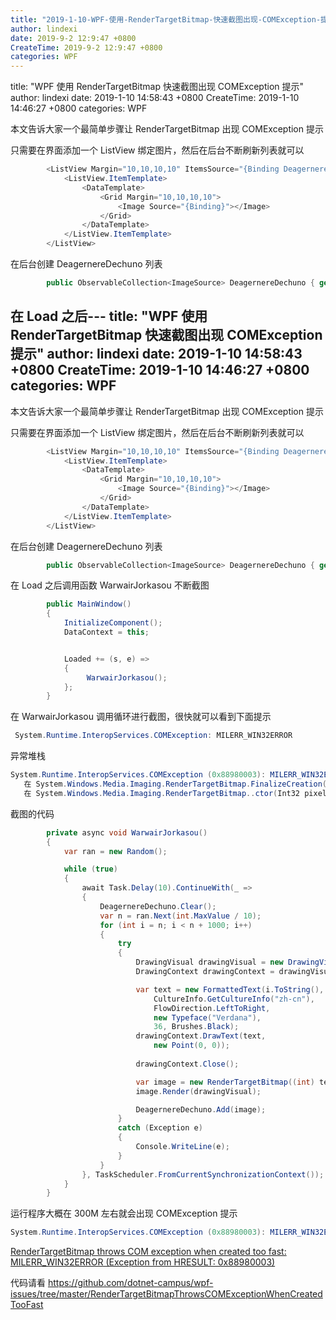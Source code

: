 ```yaml
---
title: "2019-1-10-WPF-使用-RenderTargetBitmap-快速截图出现-COMException-提示"
author: lindexi
date: 2019-9-2 12:9:47 +0800
CreateTime: 2019-9-2 12:9:47 +0800
categories: WPF
---
```


title: "WPF 使用 RenderTargetBitmap 快速截图出现 COMException 提示"
author: lindexi
date: 2019-1-10 14:58:43 +0800
CreateTime: 2019-1-10 14:46:27 +0800
categories: WPF

<!--more-->



本文告诉大家一个最简单步骤让 RenderTargetBitmap 出现 COMException 提示

<!--more-->


<!-- csdn -->

只需要在界面添加一个 ListView 绑定图片，然后在后台不断刷新列表就可以

```csharp
        <ListView Margin="10,10,10,10" ItemsSource="{Binding DeagernereDechuno}">
            <ListView.ItemTemplate>
                <DataTemplate>
                    <Grid Margin="10,10,10,10">
                        <Image Source="{Binding}"></Image>
                    </Grid>
                </DataTemplate>
            </ListView.ItemTemplate>
        </ListView>
```

在后台创建 DeagernereDechuno 列表

```csharp
        public ObservableCollection<ImageSource> DeagernereDechuno { get; set; }=new ObservableCollection<ImageSource>();

```

在 Load 之后---
title: "WPF 使用 RenderTargetBitmap 快速截图出现 COMException 提示"
author: lindexi
date: 2019-1-10 14:58:43 +0800
CreateTime: 2019-1-10 14:46:27 +0800
categories: WPF
---

本文告诉大家一个最简单步骤让 RenderTargetBitmap 出现 COMException 提示

<!--more-->


<!-- csdn -->

只需要在界面添加一个 ListView 绑定图片，然后在后台不断刷新列表就可以

```csharp
        <ListView Margin="10,10,10,10" ItemsSource="{Binding DeagernereDechuno}">
            <ListView.ItemTemplate>
                <DataTemplate>
                    <Grid Margin="10,10,10,10">
                        <Image Source="{Binding}"></Image>
                    </Grid>
                </DataTemplate>
            </ListView.ItemTemplate>
        </ListView>
```

在后台创建 DeagernereDechuno 列表

```csharp
        public ObservableCollection<ImageSource> DeagernereDechuno { get; set; }=new ObservableCollection<ImageSource>();

```

在 Load 之后调用函数 WarwairJorkasou 不断截图

```csharp
        public MainWindow()
        {
            InitializeComponent();
            DataContext = this;


            Loaded += (s, e) =>
            {
                 WarwairJorkasou();
            };
        }
```

在 WarwairJorkasou 调用循环进行截图，很快就可以看到下面提示

```csharp
 System.Runtime.InteropServices.COMException: MILERR_WIN32ERROR
``` 

异常堆栈

```csharp
System.Runtime.InteropServices.COMException (0x88980003): MILERR_WIN32ERROR (异常来自 HRESULT:0x88980003)
   在 System.Windows.Media.Imaging.RenderTargetBitmap.FinalizeCreation()
   在 System.Windows.Media.Imaging.RenderTargetBitmap..ctor(Int32 pixelWidth, Int32 pixelHeight, Double dpiX, Double dpiY, PixelFormat pixelFormat)
```

截图的代码

```csharp
        private async void WarwairJorkasou()
        {
            var ran = new Random();

            while (true)
            {
                await Task.Delay(10).ContinueWith(_ =>
                {
                    DeagernereDechuno.Clear();
                    var n = ran.Next(int.MaxValue / 10);
                    for (int i = n; i < n + 1000; i++)
                    {
                        try
                        {
                            DrawingVisual drawingVisual = new DrawingVisual();
                            DrawingContext drawingContext = drawingVisual.RenderOpen();

                            var text = new FormattedText(i.ToString(),
                                CultureInfo.GetCultureInfo("zh-cn"),
                                FlowDirection.LeftToRight,
                                new Typeface("Verdana"),
                                36, Brushes.Black);
                            drawingContext.DrawText(text,
                                new Point(0, 0));
                
                            drawingContext.Close();

                            var image = new RenderTargetBitmap((int) text.Width, (int) text.Height, 96, 96, PixelFormats.Pbgra32);
                            image.Render(drawingVisual);

                            DeagernereDechuno.Add(image);
                        }
                        catch (Exception e)
                        {
                            Console.WriteLine(e);
                        }
                    }
                }, TaskScheduler.FromCurrentSynchronizationContext());
            }
        }
```

运行程序大概在 300M 左右就会出现 COMException 提示

```csharp
System.Runtime.InteropServices.COMException (0x88980003): MILERR_WIN32ERROR (Exception from HRESULT: 0x88980003)
```

[RenderTargetBitmap throws COM exception when created too fast: MILERR_WIN32ERROR (Exception from HRESULT: 0x88980003)](https://social.msdn.microsoft.com/Forums/vstudio/en-US/5e9fb69b-7547-4f0b-ba06-ad4211be733d/rendertargetbitmap-throws-com-exception-when-created-too-fast-milerrwin32error-exception-from?forum=wpf )

代码请看 https://github.com/dotnet-campus/wpf-issues/tree/master/RenderTargetBitmapThrowsCOMExceptionWhenCreatedTooFast

